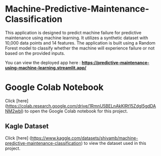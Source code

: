 # Machine-Predictive-Maintenance-Classification
This application is designed to predict machine failure for predictive maintenance using machine learning. It utilizes a synthetic dataset with 10,000 data points and 14 features. The application is built using a Random Forest model to classify whether the machine will experience failure or not based on the provided inputs.

You can view the deployed app here : **https://predictive-maintenance-using-machine-learning.streamlit.app/**

# Google Colab Notebook
Click [here] (https://colab.research.google.com/drive/1RmnU5BELnAkKlRt15Zdgl5gdDANM2wbI) to open the Google Colab notebook for this project.

## Kagle Dataset
Click [here] (https://www.kaggle.com/datasets/shivamb/machine-predictive-maintenance-classification) to view the dataset used in this project.
